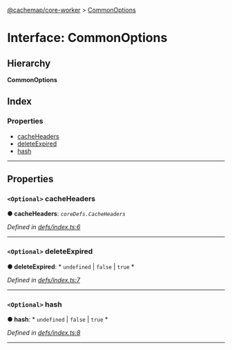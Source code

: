 [@cachemap/core-worker](../README.md) > [CommonOptions](../interfaces/commonoptions.md)

# Interface: CommonOptions

## Hierarchy

**CommonOptions**

## Index

### Properties

* [cacheHeaders](commonoptions.md#cacheheaders)
* [deleteExpired](commonoptions.md#deleteexpired)
* [hash](commonoptions.md#hash)

---

## Properties

<a id="cacheheaders"></a>

### `<Optional>` cacheHeaders

**● cacheHeaders**: *`coreDefs.CacheHeaders`*

*Defined in [defs/index.ts:6](https://github.com/dylanaubrey/cachemap/blob/58bca6e/packages/core-worker/src/defs/index.ts#L6)*

___
<a id="deleteexpired"></a>

### `<Optional>` deleteExpired

**● deleteExpired**: * `undefined` &#124; `false` &#124; `true`
*

*Defined in [defs/index.ts:7](https://github.com/dylanaubrey/cachemap/blob/58bca6e/packages/core-worker/src/defs/index.ts#L7)*

___
<a id="hash"></a>

### `<Optional>` hash

**● hash**: * `undefined` &#124; `false` &#124; `true`
*

*Defined in [defs/index.ts:8](https://github.com/dylanaubrey/cachemap/blob/58bca6e/packages/core-worker/src/defs/index.ts#L8)*

___

